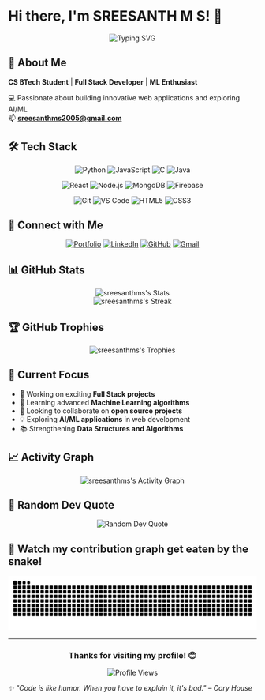 # Hi there, I'm SREESANTH M S! 👋

<div align="center">
  <img src="https://readme-typing-svg.herokuapp.com?font=Fira+Code&pause=1000&color=36BCF7&width=435&lines=Full+Stack+Developer;Machine+Learning+Enthusiast;CS+BTech+Student;Always+Learning+New+Things!" alt="Typing SVG" />
</div>

## 🚀 About Me

**CS BTech Student** | **Full Stack Developer** | **ML Enthusiast**

💻 Passionate about building innovative web applications and exploring AI/ML  
📫 **sreesanthms2005@gmail.com**

## 🛠️ Tech Stack

<div align="center">

![Python](https://img.shields.io/badge/Python-3776AB?style=for-the-badge&logo=python&logoColor=white)
![JavaScript](https://img.shields.io/badge/JavaScript-F7DF1E?style=for-the-badge&logo=javascript&logoColor=black)
![C](https://img.shields.io/badge/C-00599C?style=for-the-badge&logo=c&logoColor=white)
![Java](https://img.shields.io/badge/Java-ED8B00?style=for-the-badge&logo=java&logoColor=white)

![React](https://img.shields.io/badge/React-20232A?style=for-the-badge&logo=react&logoColor=61DAFB)
![Node.js](https://img.shields.io/badge/Node.js-43853D?style=for-the-badge&logo=node.js&logoColor=white)
![MongoDB](https://img.shields.io/badge/MongoDB-4EA94B?style=for-the-badge&logo=mongodb&logoColor=white)
![Firebase](https://img.shields.io/badge/Firebase-039BE5?style=for-the-badge&logo=Firebase&logoColor=white)

![Git](https://img.shields.io/badge/Git-F05032?style=for-the-badge&logo=git&logoColor=white)
![VS Code](https://img.shields.io/badge/VS_Code-0078D4?style=for-the-badge&logo=visual%20studio%20code&logoColor=white)
![HTML5](https://img.shields.io/badge/HTML5-E34F26?style=for-the-badge&logo=html5&logoColor=white)
![CSS3](https://img.shields.io/badge/CSS3-1572B6?style=for-the-badge&logo=css3&logoColor=white)

</div>

## 🤝 Connect with Me

<div align="center">

[![Portfolio](https://img.shields.io/badge/Portfolio-FF5722?style=for-the-badge&logo=todoist&logoColor=white)](https://sreesanthms.netlify.app/)
[![LinkedIn](https://img.shields.io/badge/LinkedIn-0077B5?style=for-the-badge&logo=linkedin&logoColor=white)](https://linkedin.com/in/sreesanth-m-s)
[![GitHub](https://img.shields.io/badge/GitHub-100000?style=for-the-badge&logo=github&logoColor=white)](https://github.com/sreesanthms)
[![Gmail](https://img.shields.io/badge/Gmail-D14836?style=for-the-badge&logo=gmail&logoColor=white)](mailto:sreesanthms2005@gmail.com)

</div>

## 📊 GitHub Stats

<div align="center">
  <img src="https://github-readme-stats.vercel.app/api?username=sreesanthms&theme=tokyonight&show_icons=true&hide_border=true&count_private=true" alt="sreesanthms's Stats" height="180">
</div>

<div align="center">
  <img src="https://github-readme-streak-stats.herokuapp.com/?user=sreesanthms&theme=tokyonight&hide_border=true" alt="sreesanthms's Streak" />
</div>

## 🏆 GitHub Trophies
<div align="center">
  <img src="https://github-profile-trophy.vercel.app/?username=sreesanthms&theme=tokyonight&no-frame=true&no-bg=true&row=1&column=6" alt="sreesanthms's Trophies" />
</div>

## 🌱 Current Focus

- 🔭 Working on exciting **Full Stack projects**
- 🌱 Learning advanced **Machine Learning algorithms**
- 👯 Looking to collaborate on **open source projects**
- 💡 Exploring **AI/ML applications** in web development
- 📚 Strengthening **Data Structures and Algorithms**

## 📈 Activity Graph
<div align="center">
  <img src="https://github-readme-activity-graph.vercel.app/graph?username=sreesanthms&theme=tokyo-night&hide_border=true" alt="sreesanthms's Activity Graph" />
</div>

## 💭 Random Dev Quote
<div align="center">
  <img src="https://quotes-github-readme.vercel.app/api?type=horizontal&theme=tokyonight" alt="Random Dev Quote" />
</div>

## 🐍 Watch my contribution graph get eaten by the snake!

<div align="center">
  <img src="https://raw.githubusercontent.com/sreesanthms/sreesanthms/output/github-contribution-grid-snake.svg" alt="Snake eating my contributions" />
</div>

---

<div align="center">
  
  ### Thanks for visiting my profile! 😊
  
  ![Profile Views](https://komarev.com/ghpvc/?username=sreesanthms&label=Profile%20views&color=0e75b6&style=flat)
  
</div>

*✨ "Code is like humor. When you have to explain it, it's bad." – Cory House*
